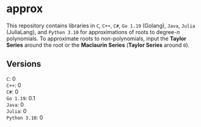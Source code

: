 # approx
This repository contains libraries in `C`, `C++`, `C#`, `Go 1.19` (Golang), `Java`, `Julia` (JuliaLang), and `Python 3.10` for approximations of roots to degree-*n* polynomials. 
To approximate roots to non-polynomials, input the **Taylor Series** around the root or the **Maclaurin Series** (**Taylor Series** around `0`).

## Versions
`C`: 0  
`C++`: 0  
`C#`: 0  
`Go 1.19`: 0.1  
`Java`: 0  
`Julia`: 0  
`Python 3.10`: 0  
